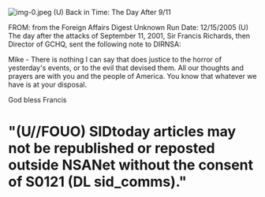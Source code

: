 ![img-0.jpeg](img-0.jpeg)
(U) Back in Time: The Day After 9/11

FROM: from the Foreign Affairs Digest
Unknown
Run Date: 12/15/2005
(U) The day after the attacks of September 11, 2001, Sir Francis Richards, then Director of GCHQ, sent the following note to DIRNSA:

Mike - There is nothing I can say that does justice to the horror of yesterday's events, or to the evil that devised them. All our thoughts and prayers are with you and the people of America. You know that whatever we have is at your disposal.

God bless
Francis

# "(U//FOUO) SIDtoday articles may not be republished or reposted outside NSANet without the consent of $\mathbf{S 0 1 2 1}$ (DL sid_comms)."
